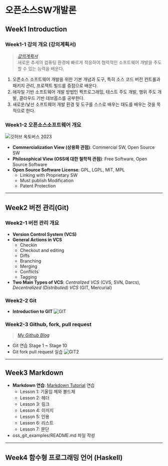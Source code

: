 # **오픈소스SW개발론**

## Week1 Introduction

### Week1-1 강의 개요 (강의계획서)
> [_강의계획서_](https://rptbi.jnu.ac.kr/ReportApp/stdhak/reportView.aspx)   
> 새로운 추세의 컴퓨팅 환경에 빠르게 적응하여 협력적인 소프트웨어 개발을 주도할 수 있는 능력을 배운다.
  1. 오픈소스 소프트웨어 개발을 위한 기본 개념과 도구, 특히 소스 코드 버전 컨트롤과 패키지 관리, 프로젝트 빌드를 중점으로 배운다.  
  2. 애자일 기반 소프트웨어 개발 방법인 짝프로그래밍, 테스트 주도 개발, 행위 주도 개발, 클라우드 기반 데브옵스를 공부한다.
  3. 새로운/낯선 소프트웨어 개발 환경 및 도구를 스스로 배우는 태도를 배우는 것을 목적으로 한다.
   
### Week1-2 오픈소스소프트웨어 개요
![깃허브 옥토버스 2023](https://github.blog/wp-content/uploads/2023/11/github-octoverse-hero-image-2023.png?w=1600)
  * **Commercialization View (상용화 관점)**: Commercial SW, Open Source SW  
  * **Philosophical View (OSS에 대한 철학적 관점)**: Free Software, Open Source Software
  * **Open Source Software License**: GPL, LGPL, MIT, MPL
    * Linking with Proprietary SW
    * Must publish Modification
    * Patent Protection

-------------
## Week2 버전 관리(Git)

### Week2-1 버전 관리 개요
* **Version Control System (VCS)**  
* **General Actions in VCS**
  * Checkin
  * Checkout and editing
  * Diffs
  * Branching
  * Merging
  * Conflicts
  * Tagging
* **Two Main Types of VCS**: _Centralized VCS_ (CVS, SVN, Darcs), _Decentralized (Distributed) VCS_ (GIT, Mercurial)

### Week2-2 Git
* **Introduction to GIT** 
  ![GIT](https://velog.velcdn.com/images%2Fhiminhee%2Fpost%2F10352d61-6980-4159-b021-1c4536e2c158%2Fimage.png)

### Week2-3 Github, fork, pull request
> [_My Github Blog_](https://github.com/kkanuseobin)
* Git 연습 Stage 1 ~ Stage 10
* Git fork pull request 실습
 ![GIT2](https://encrypted-tbn3.gstatic.com/images?q=tbn:ANd9GcSES2ltwsH0q_3dtRA0R3GrwDNY1_HRaEYfOlqxpSSfVvIz2y-E)
-------------
## Week3 Markdown
* **Markdown 연습**: [Markdown Tutorial](https://www.markdowntutorial.com/) 연습  
  * Lesson 1: 기울임 체와 볼드체   
  * Lesson 2: 헤더  
  * Lesson 3: 링크
  * Lesson 4: 이미지
  * Lesson 5: 인용
  * Lesson 6: 리스트
  * Lesson 7: 문단
* oss_git_examples/README.md 파일 작성  
-------------
## Week4 함수형 프로그래밍 언어 (Haskell)
